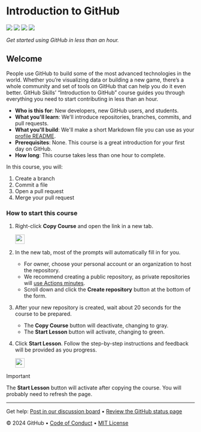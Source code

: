 # Introduction to GitHub

<!-- ![](https://github.com/alex-ortiz-7/skills-introduction-to-github/actions/workflows/0-start-course.yml/badge.svg?branch=main) -->
![](https://github.com/alex-ortiz-7/skills-introduction-to-github/actions/workflows/1-create-a-branch.yml/badge.svg?branch=my-first-branch)
![](https://github.com/alex-ortiz-7/skills-introduction-to-github/actions/workflows/2-commit-a-file.yml/badge.svg?branch=my-first-branch)
![](https://github.com/alex-ortiz-7/skills-introduction-to-github/actions/workflows/3-open-a-pull-request.yml/badge.svg?branch=my-first-branch)
![](https://github.com/alex-ortiz-7/skills-introduction-to-github/actions/workflows/4-merge-your-pull-request.yml/badge.svg?branch=my-first-branch)

_Get started using GitHub in less than an hour._

## Welcome

People use GitHub to build some of the most advanced technologies in the world. Whether you’re visualizing data or building a new game, there’s a whole community and set of tools on GitHub that can help you do it even better. GitHub Skills’ “Introduction to GitHub” course guides you through everything you need to start contributing in less than an hour.

- **Who is this for**: New developers, new GitHub users, and students.
- **What you'll learn**: We'll introduce repositories, branches, commits, and pull requests.
- **What you'll build**: We'll make a short Markdown file you can use as your [profile README](https://docs.github.com/account-and-profile/setting-up-and-managing-your-github-profile/customizing-your-profile/managing-your-profile-readme).
- **Prerequisites**: None. This course is a great introduction for your first day on GitHub.
- **How long**: This course takes less than one hour to complete.

In this course, you will:

1. Create a branch
2. Commit a file
3. Open a pull request
4. Merge your pull request

### How to start this course

1. Right-click **Copy Course** and open the link in a new tab.
   
   <a id="copy-course">
      <img src="https://img.shields.io/badge/📠_Copy_Course-AAA" height="25pt"/>
   </a>

2. In the new tab, most of the prompts will automatically fill in for you.
   - For owner, choose your personal account or an organization to host the repository.
   - We recommend creating a public repository, as private repositories will [use Actions minutes](https://docs.github.chttps://github.com/alex-ortiz-7/skills-introduction-to-github/billing/managing-billing-for-github-actions/about-billing-for-github-actions).
   - Scroll down and click the **Create repository** button at the bottom of the form.

3. After your new repository is created, wait about 20 seconds for the course to be prepared. 
   - The **Copy Course** button will deactivate, changing to gray.
   - The **Start Lesson** button will activate, changing to green.

4. Click **Start Lesson**. Follow the step-by-step instructions and feedback will be provided as you progress.
   
   <a id="start_lesson" href="https://github.com/alex-ortiz-7/skills-introduction-to-github/issues/1">
      <img src="https://img.shields.io/badge/🚀_Start_Lesson-008000" height="25pt"/>
   </a>

> [!IMPORTANT]
> The **Start Lesson** button will activate after copying the course. You will probably need to refresh the page.

---

Get help: [Post in our discussion board](https://github.com/orgs/skills/discussions/categories/introduction-to-github) &bull; [Review the GitHub status page](https://www.githubstatus.com/)

&copy; 2024 GitHub &bull; [Code of Conduct](https://www.contributor-covenant.org/version/2/1/code_of_conduct/code_of_conduct.md) &bull; [MIT License](https://gh.io/mit)